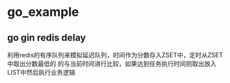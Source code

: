 # go_example

## go gin redis delay

利用redis的有序队列来模拟延迟队列，时间作为分数存入ZSET中，定时从ZSET中取出分数最低的
的与当前时间进行比较，如果达到任务执行时间则取出放入LIST中然后执行业务逻辑